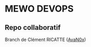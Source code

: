 # MEWO DEVOPS

## Repo collaboratif

Branch de Clément RICATTE ([AvaN0x](https://github.com/AvaN0x))